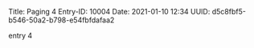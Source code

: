 Title: Paging 4
Entry-ID: 10004
Date: 2021-01-10 12:34
UUID: d5c8fbf5-b546-50a2-b798-e54fbfdafaa2

entry 4
